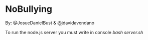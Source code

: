 NoBullying
==========
By: 
@JosueDanielBust & @jdavidavendano

To run the node.js server you must write in console *bash server.sh*